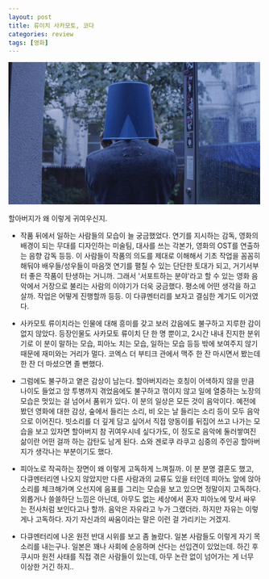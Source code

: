 ```yaml
---
layout: post
title: 류이치 사카모토, 코다
categories: review
tags: [영화]
---
```


<img src="/thumbnails/180617/류이치사카모토.jpg" width=500 />

할아버지가 왜 이렇게 귀여우신지.

- 작품 뒤에서 일하는 사람들의 모습이 늘 궁금했었다. 연기를 지시하는 감독, 영화의 배경이 되는 무대를 디자인하는 미술팀, 대사를 쓰는 각본가, 영화의 OST를 연출하는 음향 감독 등등. 이 사람들이 작품의 의도를 제대로 이해해서 기초 작업을 꼼꼼히 해둬야 배우들/성우들이 마음껏 연기를 펼칠 수 있는 단단한 토대가 되고, 거기서부터 좋은 작품이 탄생하는 거니까. 그래서 '서포트하는 분야'라고 할 수 있는 영화 음악에서 거장으로 불리는 사람의 이야기가 더욱 궁금했다. 평소에 어떤 생각을 하고 살까. 작업은 어떻게 진행할까 등등. 이 다큐멘터리를 보자고 결심한 계기도 이거였다.

- 사카모토 류이치라는 인물에 대해 흥미를 갖고 보러 갔음에도 불구하고 지루한 감이 없지 않았다. 등장인물도 사카모토 류이치 단 한 명 뿐이고, 2시간 내내 진지한 분위기로 이 분이 말하는 모습, 피아노 치는 모습, 일하는 모습 등등 밖에 보여주지 않기 때문에 재미와는 거리가 멀다. 코엑스 더 부티크 관에서 맥주 한 잔 마시면서 봤는데 한 잔 더 마셨으면 졸 뻔했다.

- 그럼에도 불구하고 옅은 감상이 남는다. 할아버지라는 호칭이 어색하지 않을 만큼 나이도 들었고 암 투병까지 겪었음에도 불구하고 꺾이지 않고 일에 열중하는 노장의 모습은 멋있는 걸 넘어서 품위가 있다. 이 분의 일상은 모든 것이 음악이다. 예전에 봤던 영화에 대한 감상, 숲에서 들리는 소리, 비 오는 날 들리는 소리 등이 모두 음악으로 이어진다. 빗소리를 더 깊게 담고 싶어서 직접 양동이를 뒤집어 쓰고 나가는 모습을 보고 있자면 할아버지 참 귀여우시네 싶다가도, 이 정도로 음악에 둘러쌓여진 삶이란 어떤 걸까 하는 감탄도 남게 된다. 쇼와 겐로쿠 라쿠고 심중의 주인공 할아버지가 생각나는 부분이기도 했다.

- 피아노로 작곡하는 장면이 왜 이렇게 고독하게 느껴질까. 이 분 분명 결혼도 했고, 다큐멘터리엔 나오지 않았지만 다른 사람과의 교류도 있을 터인데 피아노 앞에 앉아 소리를 체크해가며 오선지에 음표를 그리는 모습을 보고 있으면 정말이지 고독하다. 외롭거나 쓸쓸하단 느낌은 아닌데, 아무도 없는 세상에서 혼자 피아노에 맞서 싸우는 전사처럼 보인다고나 할까. 음악은 자유라고 누가 그랬더라. 하지만 자유는 이렇게나 고독하다. 자기 자신과의 싸움이라는 말은 이런 걸 가리키는 거겠지.

- 다큐멘터리에 나온 원전 반대 시위를 보고 좀 놀랐다. 일본 사람들도 이렇게 자기 목소리를 내는구나. 일본은 꽤나 사회에 순응하며 산다는 선입견이 있었는데. 하긴 후쿠시마 원전 사태를 직접 겪은 사람들이 있는데, 아무 논란 없이 넘어가는 게 너무 이상한 거긴 하지..